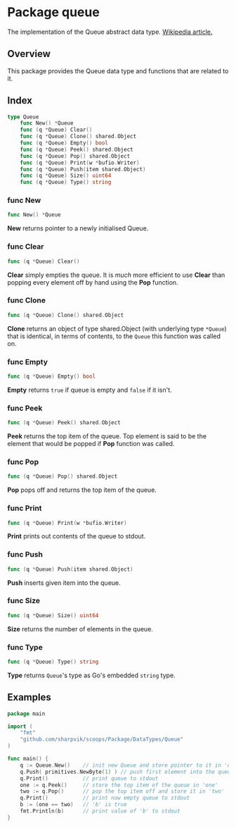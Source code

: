# Package queue

The implementation of the Queue abstract data type.
[Wikipedia article.](https://en.wikipedia.org/wiki/Queue_(abstract_data_type))



## Overview

This package provides the Queue data type and functions that are related to it.



## Index

```go
type Queue
    func New() *Queue
    func (q *Queue) Clear()
    func (q *Queue) Clone() shared.Object
    func (q *Queue) Empty() bool
    func (q *Queue) Peek() shared.Object
    func (q *Queue) Pop() shared.Object
    func (q *Queue) Print(w *bufio.Writer)
    func (q *Queue) Push(item shared.Object)
    func (q *Queue) Size() uint64
    func (q *Queue) Type() string
```


### func New

```go
func New() *Queue
```

**New** returns pointer to a newly initialised Queue.


### func Clear

```go
func (q *Queue) Clear()
```

**Clear** simply empties the queue. It is *much* more efficient to use **Clear**
than popping every element off by hand using the **Pop** function.


### func Clone

```go
func (q *Queue) Clone() shared.Object
```

**Clone** returns an object of type shared.Object (with underlying type
`*Queue`) that is identical, in terms of contents, to the `Queue` this function
was called on.


### func Empty

```go
func (q *Queue) Empty() bool
```

**Empty** returns `true` if queue is empty and `false` if it isn't.


### func Peek

```go
func (q *Queue) Peek() shared.Object
```

**Peek** returns the top item of the queue. Top element is said to be the
element that would be popped if **Pop** function was called.


### func Pop

```go
func (q *Queue) Pop() shared.Object
```

**Pop** pops off and returns the top item of the queue.


### func Print

```go
func (q *Queue) Print(w *bufio.Writer)
```

**Print** prints out contents of the queue to stdout.


### func Push

```go
func (q *Queue) Push(item shared.Object)
```

**Push** inserts given item into the queue.


### func Size

```go
func (q *Queue) Size() uint64
```

**Size** returns the number of elements in the queue.


### func Type

```go
func (q *Queue) Type() string
```

**Type** returns `Queue`'s type as Go's embedded `string` type.



## Examples

```go
package main

import (
    "fmt"
    "github.com/sharpvik/scoops/Package/DataTypes/Queue"
)

func main() {
    q := Queue.New()    // init new Queue and store pointer to it in 'q'
    q.Push( primitives.NewByte(1) ) // push first element into the queue
    q.Print()           // print queue to stdout
    one := q.Peek()     // store the top item of the queue in 'one'
    two := q.Pop()      // pop the top item off and store it in 'two'
    q.Print()           // print now empty queue to stdout
    b := (one == two)   // 'b' is true
    fmt.Println(b)      // print value of 'b' to stdout
}
```